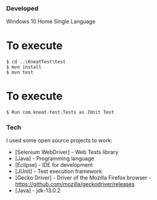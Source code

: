 ### Developed
Windows 10 Home Single Language
# To execute
```
$ cd ..\KneatTest\test
$ mvn install
$ mvn test
```
# To execute
```
$ Run com.kneat.test.Tests as JUnit Test
```
### Tech
I used some open source projects to work:
* [Selenium WebDriver] - Web Tests library
* [Java] - Programming language
* [Eclipse] - IDE for development
* [JUnit] - Test execution framework
* [Gecko Driver] - Driver of the Mozilla Firefox browser - https://github.com/mozilla/geckodriver/releases
* [Java] - jdk-13.0.2
